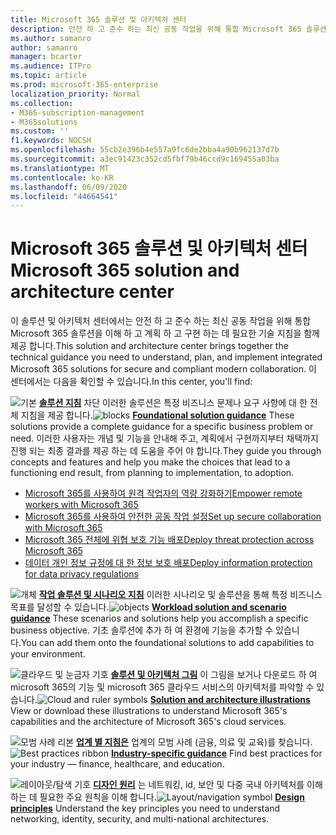 ```yaml
---
title: Microsoft 365 솔루션 및 아키텍처 센터
description: 안전 하 고 준수 하는 최신 공동 작업을 위해 통합 Microsoft 365 솔루션을 이해 하 고 계획 하 고 구현 하는 데 필요한 기술 지침을 가져옵니다.
ms.author: samanro
author: samanro
manager: bcarter
ms.audience: ITPro
ms.topic: article
ms.prod: microsoft-365-enterprise
localization_priority: Normal
ms.collection:
- M365-subscription-management
- M365solutions
ms.custom: ''
f1.keywords: NOCSH
ms.openlocfilehash: 55cb2e396b4e557a9fc6de2bba4a90b962137d7b
ms.sourcegitcommit: a3ec91423c352cd5fbf79b46ccd9c169455a03ba
ms.translationtype: MT
ms.contentlocale: ko-KR
ms.lasthandoff: 06/09/2020
ms.locfileid: "44664541"
---
```

# <a name="microsoft-365-solution-and-architecture-center"></a><span data-ttu-id="d16f4-103">Microsoft 365 솔루션 및 아키텍처 센터</span><span class="sxs-lookup"><span data-stu-id="d16f4-103">Microsoft 365 solution and architecture center</span></span>

<span data-ttu-id="d16f4-104">이 솔루션 및 아키텍처 센터에서는 안전 하 고 준수 하는 최신 공동 작업을 위해 통합 Microsoft 365 솔루션을 이해 하 고 계획 하 고 구현 하는 데 필요한 기술 지침을 함께 제공 합니다.</span><span class="sxs-lookup"><span data-stu-id="d16f4-104">This solution and architecture center brings together the technical guidance you need to understand, plan, and implement integrated Microsoft 365 solutions for secure and compliant modern collaboration.</span></span> <span data-ttu-id="d16f4-105">이 센터에서는 다음을 확인할 수 있습니다.</span><span class="sxs-lookup"><span data-stu-id="d16f4-105">In this center, you'll find:</span></span>

<span data-ttu-id="d16f4-106">![기본 ](https://docs.microsoft.com/office/media/icons/blocks-blue.png) **[솔루션 지침](foundation-solutions-overview.md)** 차단 이러한 솔루션은 특정 비즈니스 문제나 요구 사항에 대 한 전체 지침을 제공 합니다.</span><span class="sxs-lookup"><span data-stu-id="d16f4-106">![blocks](https://docs.microsoft.com/office/media/icons/blocks-blue.png) **[Foundational solution guidance](foundation-solutions-overview.md)**  These solutions provide a complete guidance for a specific business problem or need.</span></span> <span data-ttu-id="d16f4-107">이러한 사용자는 개념 및 기능을 안내해 주고, 계획에서 구현까지부터 채택까지 진행 되는 최종 결과를 제공 하는 데 도움을 주어 야 합니다.</span><span class="sxs-lookup"><span data-stu-id="d16f4-107">They guide you through concepts and features and help you make the choices that lead to a functioning end result, from planning to implementation, to adoption.</span></span> 

- [<span data-ttu-id="d16f4-108">Microsoft 365를 사용하여 원격 작업자의 역량 강화하기</span><span class="sxs-lookup"><span data-stu-id="d16f4-108">Empower remote workers with Microsoft 365</span></span>](empower-people-to-work-remotely.md)
- [<span data-ttu-id="d16f4-109">Microsoft 365를 사용하여 안전한 공동 작업 설정</span><span class="sxs-lookup"><span data-stu-id="d16f4-109">Set up secure collaboration with Microsoft 365</span></span>](setup-secure-collaboration-with-teams.md)
- [<span data-ttu-id="d16f4-110">Microsoft 365 전체에 위협 보호 기능 배포</span><span class="sxs-lookup"><span data-stu-id="d16f4-110">Deploy threat protection across Microsoft 365</span></span>](deploy-threat-protection.md)
- [<span data-ttu-id="d16f4-111">데이터 개인 정보 규정에 대 한 정보 보호 배포</span><span class="sxs-lookup"><span data-stu-id="d16f4-111">Deploy information protection for data privacy regulations</span></span>](information-protection-deploy.md)

<span data-ttu-id="d16f4-112">![개체 ](https://docs.microsoft.com/office/media/icons/objects-blue.png) **[작업 솔루션 및 시나리오 지침](workload-solutions-scenarios-overview.md)** 이러한 시나리오 및 솔루션을 통해 특정 비즈니스 목표를 달성할 수 있습니다.</span><span class="sxs-lookup"><span data-stu-id="d16f4-112">![objects](https://docs.microsoft.com/office/media/icons/objects-blue.png) **[Workload solution and scenario guidance](workload-solutions-scenarios-overview.md)**  These scenarios and solutions help you accomplish a specific business objective.</span></span> <span data-ttu-id="d16f4-113">기초 솔루션에 추가 하 여 환경에 기능을 추가할 수 있습니다.</span><span class="sxs-lookup"><span data-stu-id="d16f4-113">You can add them onto the foundational solutions to add capabilities to your environment.</span></span>

<span data-ttu-id="d16f4-114">![클라우드 및 눈금자 기호 ](https://docs.microsoft.com/office/media/icons/cloud-architecture2.png) **[솔루션 및 아키텍처 그림](productivity-illustrations.md)** 이 그림을 보거나 다운로드 하 여 microsoft 365의 기능 및 microsoft 365 클라우드 서비스의 아키텍처를 파악할 수 있습니다.</span><span class="sxs-lookup"><span data-stu-id="d16f4-114">![Cloud and ruler symbols](https://docs.microsoft.com/office/media/icons/cloud-architecture2.png) **[Solution and architecture illustrations](productivity-illustrations.md)**  View or download these illustrations to understand Microsoft 365's capabilities and the architecture of Microsoft 365's cloud services.</span></span>

<span data-ttu-id="d16f4-115">![모범 사례 리본 ](https://docs.microsoft.com/office/media/icons/best-practices-blue.png) **[업계 별 지침은](industry-specific-guidance-overview.md)** 업계의 모범 사례 (금융, 의료 및 교육)를 찾습니다.</span><span class="sxs-lookup"><span data-stu-id="d16f4-115">![Best practices ribbon](https://docs.microsoft.com/office/media/icons/best-practices-blue.png) **[Industry-specific guidance](industry-specific-guidance-overview.md)**  Find best practices for your industry — finance, healthcare, and education.</span></span>

<span data-ttu-id="d16f4-116">![레이아웃/탐색 기호 ](https://docs.microsoft.com/office/media/icons/layout-navigation-blue.png) **[디자인 원리](design-principles.md)** 는 네트워킹, id, 보안 및 다중 국내 아키텍처를 이해 하는 데 필요한 주요 원칙을 이해 합니다.</span><span class="sxs-lookup"><span data-stu-id="d16f4-116">![Layout/navigation symbol](https://docs.microsoft.com/office/media/icons/layout-navigation-blue.png) **[Design principles](design-principles.md)**  Understand the key principles you need to understand networking, identity, security, and multi-national architectures.</span></span>

